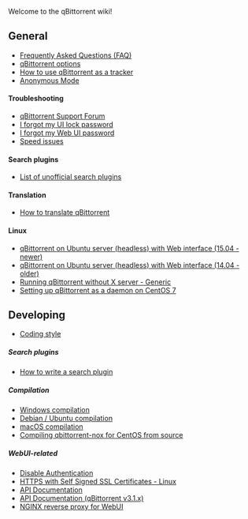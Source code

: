 Welcome to the qBittorrent wiki!

## General
* [Frequently Asked Questions (FAQ)](wiki/Frequently-Asked-Questions)
* [qBittorrent options](wiki/Explanation-of-Options-in-qBittorrent)
* [How to use qBittorrent as a tracker](wiki/How-to-use-qBittorrent-as-a-tracker)
* [Anonymous Mode](wiki/Anonymous-Mode)

#### Troubleshooting
* [qBittorrent Support Forum](http://forum.qbittorrent.org/)
* [I forgot my UI lock password](wiki/I-forgot-my-UI-lock-password)
* [I forgot my Web UI password](wiki/Web-UI-password-locked-on-qBittorrent-NO-X-%28qbittorrent-nox%29)
* [Speed issues](wiki/Things-we-need-to-know-to-help-you-with-'speed'-issues)

#### Search plugins
* [List of unofficial search plugins](wiki/Unofficial-search-plugins)

#### Translation
* [How to translate qBittorrent](wiki/How-to-translate-qBittorrent)

#### Linux
* [qBittorrent on Ubuntu server (headless) with Web interface (15.04 - newer)](wiki/Setting-up-qBittorrent-on-Ubuntu-server-as-daemon-with-Web-interface-(15.04-and-newer))
* [qBittorrent on Ubuntu server (headless) with Web interface (14.04 - older)](wiki/Setting-up-qBittorrent-on-Ubuntu-server-as-daemon-with-Web-interface-(14.04-and-older))
* [Running qBittorrent without X server - Generic ](wiki/Running-qBittorrent-without-X-server)
* [Setting up qBittorrent as a daemon on CentOS 7](wiki/Setting-up-qBittorrent-as-a-daemon-on-CentOS-7)

## Developing
* [Coding style](wiki/Coding-style)

##### Search plugins
* [How to write a search plugin](wiki/How-to-write-a-search-plugin)

##### Compilation
* [Windows compilation](wiki/Windows-compilation)
* [Debian / Ubuntu compilation](wiki/Compiling-qBittorrent-on-Debian-and-Ubuntu)
* [macOS compilation](wiki/Compilation-guide-for-macOS-systems)
* [Compiling qbittorrent-nox for CentOS from source](wiki/Compiling-qbittorrent-nox-for-CentOS-from-source)

##### WebUI-related
* [Disable Authentication](wiki/Disable-authentification-of-webGUI)
* [HTTPS with Self Signed SSL Certificates - Linux](wiki/Linux-WebUI-setting-up-HTTPS-with-self-signed-SSL-certificates)
* [API Documentation](wiki/WebUI-API-Documentation)
* [API Documentation (qBittorrent v3.1.x)](wiki/WebUI-API-Documentation-(qBittorrent-v3.1.x))
* [NGINX reverse proxy for WebUI](wiki/NGINX-Reverse-Proxy-for-Web-UI)
